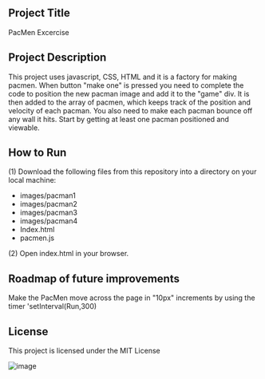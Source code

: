 <h2>Project Title</h2>
PacMen Excercise

<h2>Project Description</h2>
This project uses javascript, CSS, HTML and it is a factory for making pacmen. When button "make one" is pressed you need to complete the code to position the new pacman image and add it to the "game" div. It is then added to the array of pacmen, which keeps track of the position and velocity of each pacman. You also need to make each pacman bounce off any wall it hits. Start by getting at least one pacman positioned and viewable.

<h2>How to Run</h2>
(1) Download the following files from this repository into a directory on your local machine: 
<ul>
  <li>images/pacman1</li>
  <li>images/pacman2</li>
  <li>images/pacman3</li>
  <li>images/pacman4</li>
  <li>Index.html</li>
  <li>pacmen.js</li>
</ul>
(2) Open index.html in your browser.


<h2>Roadmap of future improvements</h2>
Make the PacMen move across the page in "10px" increments by using the timer 'setInterval(Run,300)

<h2>License</h2>
This project is licensed under the MIT License

![image](https://user-images.githubusercontent.com/76659895/111386107-0ddcc080-86ac-11eb-85e3-850d3165a5e9.png)
